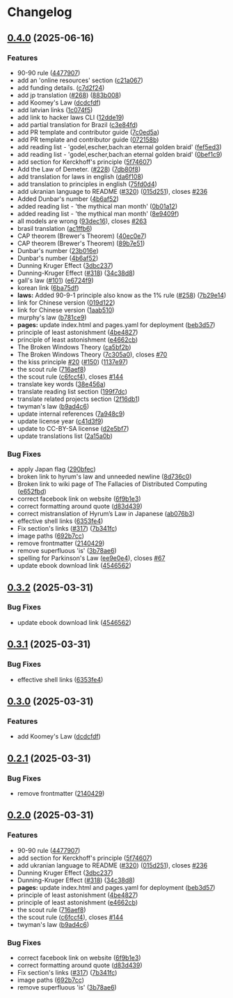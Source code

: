 # Changelog

## [0.4.0](https://github.com/TheRakeshPurohit/hacker-laws/compare/v0.3.2...v0.4.0) (2025-06-16)


### Features

* 90-90 rule ([4477907](https://github.com/TheRakeshPurohit/hacker-laws/commit/44779074caa6495198214100e5bd0a886cc1e680))
* add an 'online resources' section ([c21a067](https://github.com/TheRakeshPurohit/hacker-laws/commit/c21a06765b9677620ebca19cbd0c32d1b5ac2d9c))
* add funding details. ([c7d2f24](https://github.com/TheRakeshPurohit/hacker-laws/commit/c7d2f241ebf07ac918974d89ecb10068d8879791))
* add jp translation ([#268](https://github.com/TheRakeshPurohit/hacker-laws/issues/268)) ([883b008](https://github.com/TheRakeshPurohit/hacker-laws/commit/883b0083c5f7b0a98a275dc2acb6857804b1d8ae))
* add Koomey's Law ([dcdcfdf](https://github.com/TheRakeshPurohit/hacker-laws/commit/dcdcfdfc25ee121b6bcb931a71e185fa7ffeedcd))
* add latvian links ([1c074f5](https://github.com/TheRakeshPurohit/hacker-laws/commit/1c074f53bd5bf0ec109b0d2851a997b3a9900f0d))
* add link to hacker laws CLI ([12dde19](https://github.com/TheRakeshPurohit/hacker-laws/commit/12dde19ccae9496e0d57596b55498643de7df926))
* add partial translation for Brazil ([c3e84fd](https://github.com/TheRakeshPurohit/hacker-laws/commit/c3e84fd75b79df8fcf0cb0726683401dbe8016dc))
* add PR template and contributor guide ([7c0ed5a](https://github.com/TheRakeshPurohit/hacker-laws/commit/7c0ed5a9319df95bd1b330dc4342916e0077d0c2))
* add PR template and contributor guide ([072158b](https://github.com/TheRakeshPurohit/hacker-laws/commit/072158be3a98650b775a1b102c794c0c909f8c39))
* add reading list - 'godel,escher,bach:an eternal golden braid' ([fef5ed3](https://github.com/TheRakeshPurohit/hacker-laws/commit/fef5ed33d9d19aa4eeafe93e4550723107ccbf36))
* add reading list - 'godel,escher,bach:an eternal golden braid' ([0bef1c9](https://github.com/TheRakeshPurohit/hacker-laws/commit/0bef1c9a2ce06a0192fe1e03723e3a79503d3a45))
* add section for Kerckhoff's principle ([5f74607](https://github.com/TheRakeshPurohit/hacker-laws/commit/5f74607c63d3a76009ec0546ba515f8f7c1d3864))
* Add the Law of Demeter. ([#228](https://github.com/TheRakeshPurohit/hacker-laws/issues/228)) ([7db80f8](https://github.com/TheRakeshPurohit/hacker-laws/commit/7db80f8e4f652b53783be57cc260ada281ed6c02))
* add translation for laws in english ([da6f108](https://github.com/TheRakeshPurohit/hacker-laws/commit/da6f108890b6d9d1e46961dcf521e29a79611c77))
* add translation to principles in english ([75fd0d4](https://github.com/TheRakeshPurohit/hacker-laws/commit/75fd0d40fb88c2134a0695ba73ec65be21939333))
* add ukranian language to README ([#320](https://github.com/TheRakeshPurohit/hacker-laws/issues/320)) ([015d251](https://github.com/TheRakeshPurohit/hacker-laws/commit/015d25197f808d66c4dfebcdd0b54675af6a3eae)), closes [#236](https://github.com/TheRakeshPurohit/hacker-laws/issues/236)
* Added Dunbar's number ([4b6af52](https://github.com/TheRakeshPurohit/hacker-laws/commit/4b6af52e6061e5e0bb7355b9110ae6c0cf88de03))
* added reading list - 'the mythical man month' ([0b01a12](https://github.com/TheRakeshPurohit/hacker-laws/commit/0b01a12bceef9054b13c28e7f47b4a71ec75e527))
* added reading list - 'the mythical man month' ([8e9409f](https://github.com/TheRakeshPurohit/hacker-laws/commit/8e9409fb844037a5d7b4642d9b6a2700ac453937))
* all models are wrong ([93dec16](https://github.com/TheRakeshPurohit/hacker-laws/commit/93dec16bc9d2517c7de5fcc5533b124cdcae812a)), closes [#263](https://github.com/TheRakeshPurohit/hacker-laws/issues/263)
* brasil translation ([ac1ffb6](https://github.com/TheRakeshPurohit/hacker-laws/commit/ac1ffb6214c5e2286a2f3744c14dab717a7f5267))
* CAP theorem (Brewer's Theorem) ([40ec0e7](https://github.com/TheRakeshPurohit/hacker-laws/commit/40ec0e7d0e10245ff5d4d09d9ee37d9453c9120f))
* CAP theorem (Brewer's Theorem) ([89b7e51](https://github.com/TheRakeshPurohit/hacker-laws/commit/89b7e515c837aafde6e122738ce347ef361b3259))
* Dunbar's number ([23b016e](https://github.com/TheRakeshPurohit/hacker-laws/commit/23b016eb93c796dee53f4ac8bc92ca480c3e2f1d))
* Dunbar's number ([4b6af52](https://github.com/TheRakeshPurohit/hacker-laws/commit/4b6af52e6061e5e0bb7355b9110ae6c0cf88de03))
* Dunning Kruger Effect ([3dbc237](https://github.com/TheRakeshPurohit/hacker-laws/commit/3dbc237c1f1c59e809969320cc0ae4347a4b45c3))
* Dunning-Kruger Effect ([#318](https://github.com/TheRakeshPurohit/hacker-laws/issues/318)) ([34c38d8](https://github.com/TheRakeshPurohit/hacker-laws/commit/34c38d87edba4b0e36d2ad9488b97d0c77f9b550))
* gall's law ([#101](https://github.com/TheRakeshPurohit/hacker-laws/issues/101)) ([e6724f9](https://github.com/TheRakeshPurohit/hacker-laws/commit/e6724f97f894c06ae5f1772ec28fa67f95a6ed8d))
* korean link ([6ba75df](https://github.com/TheRakeshPurohit/hacker-laws/commit/6ba75df511b41aa4324747b2ba9c575ce08d7cd9))
* **laws:** Added 90-9-1 principle also know as the 1% rule ([#258](https://github.com/TheRakeshPurohit/hacker-laws/issues/258)) ([7b29e14](https://github.com/TheRakeshPurohit/hacker-laws/commit/7b29e14144fba96c345ac382e9cf1d8bbdfe9dfc))
* link for Chinese version ([019d122](https://github.com/TheRakeshPurohit/hacker-laws/commit/019d1228aa35f737232a3e71a2d6eb19f770d788))
* link for Chinese version ([1aab510](https://github.com/TheRakeshPurohit/hacker-laws/commit/1aab510db419558f571459270479211d60f3229e))
* murphy's law ([b781ce9](https://github.com/TheRakeshPurohit/hacker-laws/commit/b781ce9d4d3f61405cf927478480cb108fba0ac2))
* **pages:** update index.html and pages.yaml for deployment ([beb3d57](https://github.com/TheRakeshPurohit/hacker-laws/commit/beb3d57a6a5a3a38aa9e692ed13eb01060b85ded))
* principle of least astonishment ([4be4827](https://github.com/TheRakeshPurohit/hacker-laws/commit/4be482731b6a6009453af7d303d3cd2470a2e73e))
* principle of least astonishment ([e4662cb](https://github.com/TheRakeshPurohit/hacker-laws/commit/e4662cbc27d04fb968220837633034420b7fb11a))
* The Broken Windows Theory ([ca5bf2b](https://github.com/TheRakeshPurohit/hacker-laws/commit/ca5bf2b94066b5be92c33637bd5e2c00b50b8571))
* The Broken Windows Theory ([7c305a0](https://github.com/TheRakeshPurohit/hacker-laws/commit/7c305a061a796dcba93bb7a1999479f811305fab)), closes [#70](https://github.com/TheRakeshPurohit/hacker-laws/issues/70)
* the kiss principle [#20](https://github.com/TheRakeshPurohit/hacker-laws/issues/20) ([#150](https://github.com/TheRakeshPurohit/hacker-laws/issues/150)) ([1137e97](https://github.com/TheRakeshPurohit/hacker-laws/commit/1137e9723a1f56fd7c844c23759b73cb6d8bf633))
* the scout rule ([716aef8](https://github.com/TheRakeshPurohit/hacker-laws/commit/716aef807e758bd8df976f323089db525da9f708))
* the scout rule ([c6fccf4](https://github.com/TheRakeshPurohit/hacker-laws/commit/c6fccf4978d9483637fba8c7887127abad3de581)), closes [#144](https://github.com/TheRakeshPurohit/hacker-laws/issues/144)
* translate key words ([38e456a](https://github.com/TheRakeshPurohit/hacker-laws/commit/38e456ac95c6a6841086b4ba087727a7f4c32eea))
* translate reading list section ([199f7dc](https://github.com/TheRakeshPurohit/hacker-laws/commit/199f7dc5c284f3c922a7c9a89d4de55fda39cd10))
* translate related projects section ([2f16db1](https://github.com/TheRakeshPurohit/hacker-laws/commit/2f16db1b4a021cee1e98e282cf761b15e459cb2d))
* twyman's law ([b9ad4c6](https://github.com/TheRakeshPurohit/hacker-laws/commit/b9ad4c6f99f991a1bda9a2cfdddef62787e6ae82))
* update internal references ([7a948c9](https://github.com/TheRakeshPurohit/hacker-laws/commit/7a948c97ee57484928e4089d516ff7016f49c11c))
* update license year ([c41d3f9](https://github.com/TheRakeshPurohit/hacker-laws/commit/c41d3f9d4c3a0a64043e71f90c61bb26499d4525))
* update to CC-BY-SA license ([d2e5bf7](https://github.com/TheRakeshPurohit/hacker-laws/commit/d2e5bf762d2972fbd5bacf3b14c4ba10fff71a84))
* update translations list ([2a15a0b](https://github.com/TheRakeshPurohit/hacker-laws/commit/2a15a0b0d5e63ac8803dcf86ee0d50d986d9d8cb))


### Bug Fixes

* apply Japan flag ([290bfec](https://github.com/TheRakeshPurohit/hacker-laws/commit/290bfec30ee222974bbcba64118859c413d6223a))
* broken link to hyrum's law and unneeded newline ([8d736c0](https://github.com/TheRakeshPurohit/hacker-laws/commit/8d736c0462ac469657729654d9b26074b2febdea))
* Broken link to wiki page of The Fallacies of Distributed Computing ([e652fbd](https://github.com/TheRakeshPurohit/hacker-laws/commit/e652fbdd545264118fe832e0cdc49829d4bf09e4))
* correct facebook link on website ([6f9b1e3](https://github.com/TheRakeshPurohit/hacker-laws/commit/6f9b1e33345bc1332428f0fba8c7aa2900147500))
* correct formatting around quote ([d83d439](https://github.com/TheRakeshPurohit/hacker-laws/commit/d83d439df89e8af50ae53bafa3a791f8d92a6991))
* correct mistranslation of Hyrum’s Law in Japanese ([ab076b3](https://github.com/TheRakeshPurohit/hacker-laws/commit/ab076b3c638460b1c792ef676b902ca74be3c763))
* effective shell links ([6353fe4](https://github.com/TheRakeshPurohit/hacker-laws/commit/6353fe4b8f044456d66dac0af950e41989c56c5a))
* Fix section's links ([#317](https://github.com/TheRakeshPurohit/hacker-laws/issues/317)) ([7b341fc](https://github.com/TheRakeshPurohit/hacker-laws/commit/7b341fc0d205f076e25ff8fedb972e652201c3c6))
* image paths ([692b7cc](https://github.com/TheRakeshPurohit/hacker-laws/commit/692b7cca1a97eb62384db170297b504f51ea408e))
* remove frontmatter ([2140429](https://github.com/TheRakeshPurohit/hacker-laws/commit/2140429b959a8284b452c3fa05e1c9fd03e5ebab))
* remove superfluous 'is' ([3b78ae6](https://github.com/TheRakeshPurohit/hacker-laws/commit/3b78ae65f02fca457bb8adbf113135e1ed042a46))
* spelling for Parkinson's Law ([ee9e0e4](https://github.com/TheRakeshPurohit/hacker-laws/commit/ee9e0e468b50c11488ec6641b7427dd4d08296ac)), closes [#67](https://github.com/TheRakeshPurohit/hacker-laws/issues/67)
* update ebook download link ([4546562](https://github.com/TheRakeshPurohit/hacker-laws/commit/454656237d9508c8fadafffbc1c1286fc134f8cf))

## [0.3.2](https://github.com/dwmkerr/hacker-laws/compare/v0.3.1...v0.3.2) (2025-03-31)


### Bug Fixes

* update ebook download link ([4546562](https://github.com/dwmkerr/hacker-laws/commit/454656237d9508c8fadafffbc1c1286fc134f8cf))

## [0.3.1](https://github.com/dwmkerr/hacker-laws/compare/v0.3.0...v0.3.1) (2025-03-31)


### Bug Fixes

* effective shell links ([6353fe4](https://github.com/dwmkerr/hacker-laws/commit/6353fe4b8f044456d66dac0af950e41989c56c5a))

## [0.3.0](https://github.com/dwmkerr/hacker-laws/compare/v0.2.1...v0.3.0) (2025-03-31)


### Features

* add Koomey's Law ([dcdcfdf](https://github.com/dwmkerr/hacker-laws/commit/dcdcfdfc25ee121b6bcb931a71e185fa7ffeedcd))

## [0.2.1](https://github.com/dwmkerr/hacker-laws/compare/v0.2.0...v0.2.1) (2025-03-31)


### Bug Fixes

* remove frontmatter ([2140429](https://github.com/dwmkerr/hacker-laws/commit/2140429b959a8284b452c3fa05e1c9fd03e5ebab))

## [0.2.0](https://github.com/dwmkerr/hacker-laws/compare/v0.1.0...v0.2.0) (2025-03-31)


### Features

* 90-90 rule ([4477907](https://github.com/dwmkerr/hacker-laws/commit/44779074caa6495198214100e5bd0a886cc1e680))
* add section for Kerckhoff's principle ([5f74607](https://github.com/dwmkerr/hacker-laws/commit/5f74607c63d3a76009ec0546ba515f8f7c1d3864))
* add ukranian language to README ([#320](https://github.com/dwmkerr/hacker-laws/issues/320)) ([015d251](https://github.com/dwmkerr/hacker-laws/commit/015d25197f808d66c4dfebcdd0b54675af6a3eae)), closes [#236](https://github.com/dwmkerr/hacker-laws/issues/236)
* Dunning Kruger Effect ([3dbc237](https://github.com/dwmkerr/hacker-laws/commit/3dbc237c1f1c59e809969320cc0ae4347a4b45c3))
* Dunning-Kruger Effect ([#318](https://github.com/dwmkerr/hacker-laws/issues/318)) ([34c38d8](https://github.com/dwmkerr/hacker-laws/commit/34c38d87edba4b0e36d2ad9488b97d0c77f9b550))
* **pages:** update index.html and pages.yaml for deployment ([beb3d57](https://github.com/dwmkerr/hacker-laws/commit/beb3d57a6a5a3a38aa9e692ed13eb01060b85ded))
* principle of least astonishment ([4be4827](https://github.com/dwmkerr/hacker-laws/commit/4be482731b6a6009453af7d303d3cd2470a2e73e))
* principle of least astonishment ([e4662cb](https://github.com/dwmkerr/hacker-laws/commit/e4662cbc27d04fb968220837633034420b7fb11a))
* the scout rule ([716aef8](https://github.com/dwmkerr/hacker-laws/commit/716aef807e758bd8df976f323089db525da9f708))
* the scout rule ([c6fccf4](https://github.com/dwmkerr/hacker-laws/commit/c6fccf4978d9483637fba8c7887127abad3de581)), closes [#144](https://github.com/dwmkerr/hacker-laws/issues/144)
* twyman's law ([b9ad4c6](https://github.com/dwmkerr/hacker-laws/commit/b9ad4c6f99f991a1bda9a2cfdddef62787e6ae82))


### Bug Fixes

* correct facebook link on website ([6f9b1e3](https://github.com/dwmkerr/hacker-laws/commit/6f9b1e33345bc1332428f0fba8c7aa2900147500))
* correct formatting around quote ([d83d439](https://github.com/dwmkerr/hacker-laws/commit/d83d439df89e8af50ae53bafa3a791f8d92a6991))
* Fix section's links ([#317](https://github.com/dwmkerr/hacker-laws/issues/317)) ([7b341fc](https://github.com/dwmkerr/hacker-laws/commit/7b341fc0d205f076e25ff8fedb972e652201c3c6))
* image paths ([692b7cc](https://github.com/dwmkerr/hacker-laws/commit/692b7cca1a97eb62384db170297b504f51ea408e))
* remove superfluous 'is' ([3b78ae6](https://github.com/dwmkerr/hacker-laws/commit/3b78ae65f02fca457bb8adbf113135e1ed042a46))
